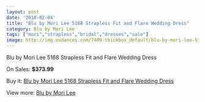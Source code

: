 ```yaml
---
layout: post
date: '2018-02-04'
title: "Blu by Mori Lee 5168 Strapless Fit and Flare Wedding Dress"
category: Blu by Mori Lee
tags: ["mori","strapless","bridal","dresses","sale"]
image: http://img.eudances.com/7409-thickbox_default/blu-by-mori-lee-5168-strapless-fit-and-flare-wedding-dress.jpg
---
```

Blu by Mori Lee 5168 Strapless Fit and Flare Wedding Dress

On Sales: **$373.99**
<a href="https://www.eudances.com/en/blu-by-mori-lee/2650-blu-by-mori-lee-5168-strapless-fit-and-flare-wedding-dress.html"><amp-img layout="responsive" width="600" height="600" src="//img.eudances.com/7409-thickbox_default/blu-by-mori-lee-5168-strapless-fit-and-flare-wedding-dress.jpg" alt="Blu by Mori Lee 5168 Strapless Fit and Flare Wedding Dress 0" /></a>
<a href="https://www.eudances.com/en/blu-by-mori-lee/2650-blu-by-mori-lee-5168-strapless-fit-and-flare-wedding-dress.html"><amp-img layout="responsive" width="600" height="600" src="//img.eudances.com/7414-thickbox_default/blu-by-mori-lee-5168-strapless-fit-and-flare-wedding-dress.jpg" alt="Blu by Mori Lee 5168 Strapless Fit and Flare Wedding Dress 1" /></a>
<a href="https://www.eudances.com/en/blu-by-mori-lee/2650-blu-by-mori-lee-5168-strapless-fit-and-flare-wedding-dress.html"><amp-img layout="responsive" width="600" height="600" src="//img.eudances.com/7413-thickbox_default/blu-by-mori-lee-5168-strapless-fit-and-flare-wedding-dress.jpg" alt="Blu by Mori Lee 5168 Strapless Fit and Flare Wedding Dress 2" /></a>
<a href="https://www.eudances.com/en/blu-by-mori-lee/2650-blu-by-mori-lee-5168-strapless-fit-and-flare-wedding-dress.html"><amp-img layout="responsive" width="600" height="600" src="//img.eudances.com/7412-thickbox_default/blu-by-mori-lee-5168-strapless-fit-and-flare-wedding-dress.jpg" alt="Blu by Mori Lee 5168 Strapless Fit and Flare Wedding Dress 3" /></a>
<a href="https://www.eudances.com/en/blu-by-mori-lee/2650-blu-by-mori-lee-5168-strapless-fit-and-flare-wedding-dress.html"><amp-img layout="responsive" width="600" height="600" src="//img.eudances.com/7411-thickbox_default/blu-by-mori-lee-5168-strapless-fit-and-flare-wedding-dress.jpg" alt="Blu by Mori Lee 5168 Strapless Fit and Flare Wedding Dress 4" /></a>
<a href="https://www.eudances.com/en/blu-by-mori-lee/2650-blu-by-mori-lee-5168-strapless-fit-and-flare-wedding-dress.html"><amp-img layout="responsive" width="600" height="600" src="//img.eudances.com/7410-thickbox_default/blu-by-mori-lee-5168-strapless-fit-and-flare-wedding-dress.jpg" alt="Blu by Mori Lee 5168 Strapless Fit and Flare Wedding Dress 5" /></a>

Buy it: [Blu by Mori Lee 5168 Strapless Fit and Flare Wedding Dress](https://www.eudances.com/en/blu-by-mori-lee/2650-blu-by-mori-lee-5168-strapless-fit-and-flare-wedding-dress.html "Blu by Mori Lee 5168 Strapless Fit and Flare Wedding Dress")

View more: [Blu by Mori Lee](https://www.eudances.com/en/39-blu-by-mori-lee "Blu by Mori Lee")